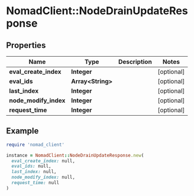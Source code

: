 # NomadClient::NodeDrainUpdateResponse

## Properties

| Name | Type | Description | Notes |
| ---- | ---- | ----------- | ----- |
| **eval_create_index** | **Integer** |  | [optional] |
| **eval_ids** | **Array&lt;String&gt;** |  | [optional] |
| **last_index** | **Integer** |  | [optional] |
| **node_modify_index** | **Integer** |  | [optional] |
| **request_time** | **Integer** |  | [optional] |

## Example

```ruby
require 'nomad_client'

instance = NomadClient::NodeDrainUpdateResponse.new(
  eval_create_index: null,
  eval_ids: null,
  last_index: null,
  node_modify_index: null,
  request_time: null
)
```

